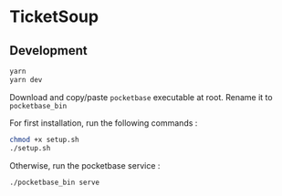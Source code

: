 # TicketSoup

## Development

```bash
yarn
yarn dev
```

Download and copy/paste `pocketbase` executable at root. Rename it to `pocketbase_bin`

For first installation, run the following commands :

```bash
chmod +x setup.sh
./setup.sh
```

Otherwise, run the pocketbase service :

```bash
./pocketbase_bin serve
```
